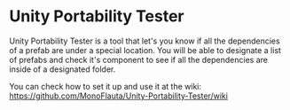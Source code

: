 # Unity Portability Tester

Unity Portability Tester is a tool that let's you know if all the dependencies of a prefab are under a special location. You will be able to designate a list of prefabs and check it's component to see if all the dependencies are inside of a designated folder.

You can check how to set it up and use it at the wiki: https://github.com/MonoFlauta/Unity-Portability-Tester/wiki
